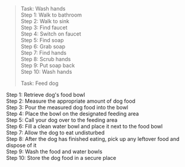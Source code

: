 > Task: Wash hands    
> Step 1: Walk to bathroom    
> Step 2: Walk to sink    
> Step 3: Find faucet    
> Step 4: Switch on faucet    
> Step 5: Find soap    
> Step 6: Grab soap    
> Step 7: Find hands    
> Step 8: Scrub hands    
> Step 9: Put soap back    
> Step 10: Wash hands    
>     
>     
> Task: Feed dog    
>    
Step 1: Retrieve dog's food bowl    
Step 2: Measure the appropriate amount of dog food    
Step 3: Pour the measured dog food into the bowl    
Step 4: Place the bowl on the designated feeding area    
Step 5: Call your dog over to the feeding area    
Step 6: Fill a clean water bowl and place it next to the food bowl    
Step 7: Allow the dog to eat undisturbed    
Step 8: After the dog has finished eating, pick up any leftover food and dispose of it    
Step 9: Wash the food and water bowls    
Step 10: Store the dog food in a secure place    
  